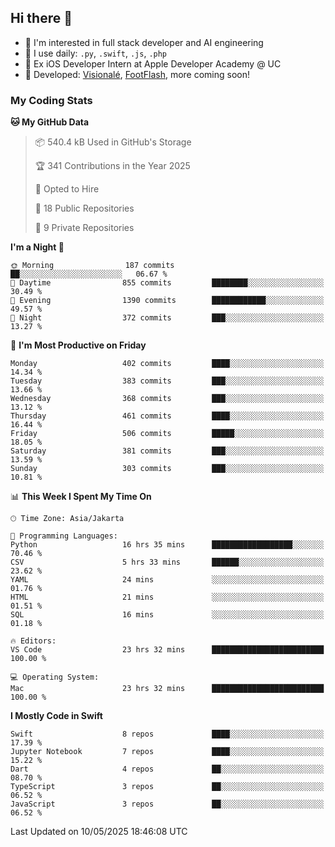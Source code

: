 ## Hi there 👋

- 🤖 I'm interested in full stack developer and AI engineering
- 🌱 I use daily: `.py`, `.swift`, `.js`, `.php`
- 🍎 Ex iOS Developer Intern at Apple Developer Academy @ UC
- 🔨 Developed: [Visionalé](https://apps.apple.com/id/app/visional%C3%A9/id6737191146), [FootFlash](https://apps.apple.com/id/app/footflash/id6550905078), more coming soon!

### My Coding Stats

<!--START_SECTION:waka-->
**🐱 My GitHub Data** 

> 📦 540.4 kB Used in GitHub's Storage 
 > 
> 🏆 341 Contributions in the Year 2025
 > 
> 💼 Opted to Hire
 > 
> 📜 18 Public Repositories 
 > 
> 🔑 9 Private Repositories 
 > 
**I'm a Night 🦉** 

```text
🌞 Morning                187 commits         ██░░░░░░░░░░░░░░░░░░░░░░░   06.67 % 
🌆 Daytime                855 commits         ████████░░░░░░░░░░░░░░░░░   30.49 % 
🌃 Evening                1390 commits        ████████████░░░░░░░░░░░░░   49.57 % 
🌙 Night                  372 commits         ███░░░░░░░░░░░░░░░░░░░░░░   13.27 % 
```
📅 **I'm Most Productive on Friday** 

```text
Monday                   402 commits         ████░░░░░░░░░░░░░░░░░░░░░   14.34 % 
Tuesday                  383 commits         ███░░░░░░░░░░░░░░░░░░░░░░   13.66 % 
Wednesday                368 commits         ███░░░░░░░░░░░░░░░░░░░░░░   13.12 % 
Thursday                 461 commits         ████░░░░░░░░░░░░░░░░░░░░░   16.44 % 
Friday                   506 commits         █████░░░░░░░░░░░░░░░░░░░░   18.05 % 
Saturday                 381 commits         ███░░░░░░░░░░░░░░░░░░░░░░   13.59 % 
Sunday                   303 commits         ███░░░░░░░░░░░░░░░░░░░░░░   10.81 % 
```


📊 **This Week I Spent My Time On** 

```text
🕑︎ Time Zone: Asia/Jakarta

💬 Programming Languages: 
Python                   16 hrs 35 mins      ██████████████████░░░░░░░   70.46 % 
CSV                      5 hrs 33 mins       ██████░░░░░░░░░░░░░░░░░░░   23.62 % 
YAML                     24 mins             ░░░░░░░░░░░░░░░░░░░░░░░░░   01.76 % 
HTML                     21 mins             ░░░░░░░░░░░░░░░░░░░░░░░░░   01.51 % 
SQL                      16 mins             ░░░░░░░░░░░░░░░░░░░░░░░░░   01.18 % 

🔥 Editors: 
VS Code                  23 hrs 32 mins      █████████████████████████   100.00 % 

💻 Operating System: 
Mac                      23 hrs 32 mins      █████████████████████████   100.00 % 
```

**I Mostly Code in Swift** 

```text
Swift                    8 repos             ████░░░░░░░░░░░░░░░░░░░░░   17.39 % 
Jupyter Notebook         7 repos             ████░░░░░░░░░░░░░░░░░░░░░   15.22 % 
Dart                     4 repos             ██░░░░░░░░░░░░░░░░░░░░░░░   08.70 % 
TypeScript               3 repos             ██░░░░░░░░░░░░░░░░░░░░░░░   06.52 % 
JavaScript               3 repos             ██░░░░░░░░░░░░░░░░░░░░░░░   06.52 % 
```




 Last Updated on 10/05/2025 18:46:08 UTC
<!--END_SECTION:waka-->

<!--
**nico-samuelson/nico-samuelson** is a ✨ _special_ ✨ repository because its `README.md` (this file) appears on your GitHub profile.

Here are some ideas to get you started:

- 🔭 I’m currently working on ...
- 🌱 I’m currently learning ...
- 👯 I’m looking to collaborate on ...
- 🤔 I’m looking for help with ...
- 💬 Ask me about ...
- 📫 How to reach me: ...
- 😄 Pronouns: ...
- ⚡ Fun fact: ...
-->
